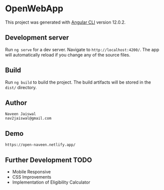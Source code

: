 # OpenWebApp

This project was generated with [Angular CLI](https://github.com/angular/angular-cli) version 12.0.2.

## Development server

Run `ng serve` for a dev server. Navigate to `http://localhost:4200/`. The app will automatically reload if you change any of the source files.

## Build

Run `ng build` to build the project. The build artifacts will be stored in the `dist/` directory.


## Author

```
Naveen Jaiswal
nav2jaiswal@gmail.com
```

## Demo
```
https://open-naveen.netlify.app/
```

## Further Development TODO
* Mobile Responsive
* CSS Improvements
* Implementation of Eligibility Calculator